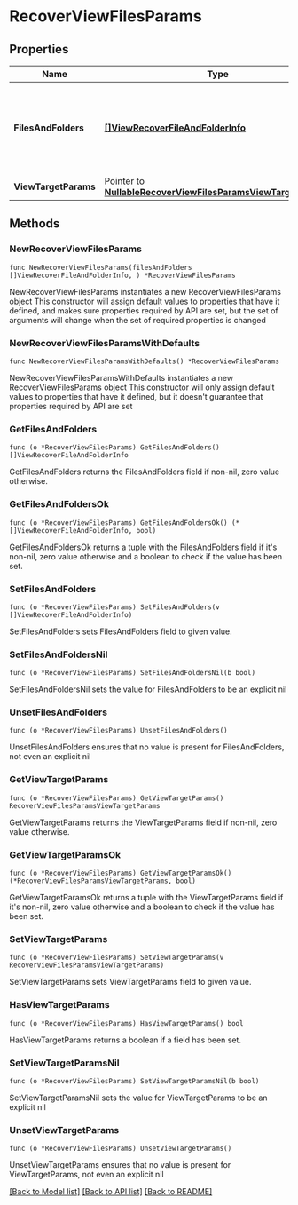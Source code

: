 # RecoverViewFilesParams

## Properties

Name | Type | Description | Notes
------------ | ------------- | ------------- | -------------
**FilesAndFolders** | [**[]ViewRecoverFileAndFolderInfo**](ViewRecoverFileAndFolderInfo.md) | Specifies the list of info about the view files and folders to be recovered. | 
**ViewTargetParams** | Pointer to [**NullableRecoverViewFilesParamsViewTargetParams**](RecoverViewFilesParamsViewTargetParams.md) |  | [optional] 

## Methods

### NewRecoverViewFilesParams

`func NewRecoverViewFilesParams(filesAndFolders []ViewRecoverFileAndFolderInfo, ) *RecoverViewFilesParams`

NewRecoverViewFilesParams instantiates a new RecoverViewFilesParams object
This constructor will assign default values to properties that have it defined,
and makes sure properties required by API are set, but the set of arguments
will change when the set of required properties is changed

### NewRecoverViewFilesParamsWithDefaults

`func NewRecoverViewFilesParamsWithDefaults() *RecoverViewFilesParams`

NewRecoverViewFilesParamsWithDefaults instantiates a new RecoverViewFilesParams object
This constructor will only assign default values to properties that have it defined,
but it doesn't guarantee that properties required by API are set

### GetFilesAndFolders

`func (o *RecoverViewFilesParams) GetFilesAndFolders() []ViewRecoverFileAndFolderInfo`

GetFilesAndFolders returns the FilesAndFolders field if non-nil, zero value otherwise.

### GetFilesAndFoldersOk

`func (o *RecoverViewFilesParams) GetFilesAndFoldersOk() (*[]ViewRecoverFileAndFolderInfo, bool)`

GetFilesAndFoldersOk returns a tuple with the FilesAndFolders field if it's non-nil, zero value otherwise
and a boolean to check if the value has been set.

### SetFilesAndFolders

`func (o *RecoverViewFilesParams) SetFilesAndFolders(v []ViewRecoverFileAndFolderInfo)`

SetFilesAndFolders sets FilesAndFolders field to given value.


### SetFilesAndFoldersNil

`func (o *RecoverViewFilesParams) SetFilesAndFoldersNil(b bool)`

 SetFilesAndFoldersNil sets the value for FilesAndFolders to be an explicit nil

### UnsetFilesAndFolders
`func (o *RecoverViewFilesParams) UnsetFilesAndFolders()`

UnsetFilesAndFolders ensures that no value is present for FilesAndFolders, not even an explicit nil
### GetViewTargetParams

`func (o *RecoverViewFilesParams) GetViewTargetParams() RecoverViewFilesParamsViewTargetParams`

GetViewTargetParams returns the ViewTargetParams field if non-nil, zero value otherwise.

### GetViewTargetParamsOk

`func (o *RecoverViewFilesParams) GetViewTargetParamsOk() (*RecoverViewFilesParamsViewTargetParams, bool)`

GetViewTargetParamsOk returns a tuple with the ViewTargetParams field if it's non-nil, zero value otherwise
and a boolean to check if the value has been set.

### SetViewTargetParams

`func (o *RecoverViewFilesParams) SetViewTargetParams(v RecoverViewFilesParamsViewTargetParams)`

SetViewTargetParams sets ViewTargetParams field to given value.

### HasViewTargetParams

`func (o *RecoverViewFilesParams) HasViewTargetParams() bool`

HasViewTargetParams returns a boolean if a field has been set.

### SetViewTargetParamsNil

`func (o *RecoverViewFilesParams) SetViewTargetParamsNil(b bool)`

 SetViewTargetParamsNil sets the value for ViewTargetParams to be an explicit nil

### UnsetViewTargetParams
`func (o *RecoverViewFilesParams) UnsetViewTargetParams()`

UnsetViewTargetParams ensures that no value is present for ViewTargetParams, not even an explicit nil

[[Back to Model list]](../README.md#documentation-for-models) [[Back to API list]](../README.md#documentation-for-api-endpoints) [[Back to README]](../README.md)


